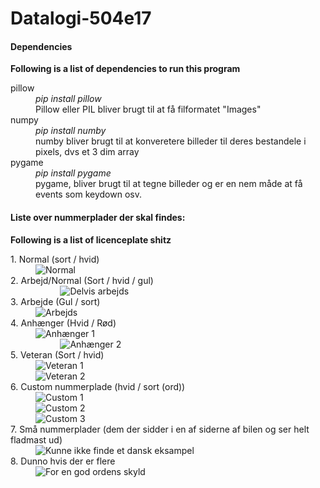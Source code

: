 
# Datalogi-504e17







#### Dependencies
__Following is a list of dependencies to run this program__
<dl>

<dt>pillow</dt>
    <dd><em>pip install pillow</em></dd>
    <dd>Pillow eller PIL bliver brugt til at få filformatet "Images"
<dt>numpy</dt>
    <dd><em>pip install numby</em></dd>
    <dd>numby bliver brugt til at konveretere billeder til deres bestandele i pixels, dvs et 3 dim array </dd>
<dt>pygame</dt>
    <dd><em>pip install pygame</em></dd>
    <dd>pygame, bliver brugt til at tegne billeder og er en nem måde at få events som keydown osv.</dd>

</dl>


#### Liste over nummerplader der skal findes:
__Following is a list of licenceplate shitz__

<dl>
    <dt> 1. Normal (sort / hvid) </dt>
        <dd>
            <img src="http://nummerplade.dk/grafik/nummerplade.png" alt="Normal">
        </dd>
    <dt>2. Arbejd/Normal (Sort / hvid / gul)</dt>
        <dd>
           <img src="http://denstoredanske.dk/@api/deki/files/69609/=EU_serie_75%252c_Papeg%25c3%25b8jeplade.JPG" alt="Delvis arbejds">
        </dd>
    <dt>3. Arbejde (Gul / sort)</dt>
        <dd>
            <img src="http://denstoredanske.dk/@api/deki/files/69605/=EU_serie_66%252c_Varebil.jpg" alt="Arbejds">
        </dd>
    <dt>4. Anhænger (Hvid / Rød)</dt>
        <dd>
            <img src="https://jeanjensen.dk/wp-content/uploads/2013/05/rc-nummerplader-anhaenger-eu-dk-gul.jpg" alt="Anhænger 1">
        </dd>
        <dd>
            <img src="http://www.cykelstart.dk/wp-content/uploads/Atera-Strada-Sport_E-Bike-MTB-1050x700.jpg" alt="Anhænger 2">
        </dd>
    <dt>5. Veteran (Sort / hvid)</dt>
        <dd>
            <img src="https://scontent-sea1-1.cdninstagram.com/t51.2885-15/s480x480/e15/10953659_757105714373130_1689055211_n.jpg?ig_cache_key=OTA3MzMwNzA3NTA0NTIxNDI3.2" alt="Veteran 1">
        </dd>
        <dd>
            <img src="https://scontent-sea1-1.cdninstagram.com/t51.2885-15/s480x480/e15/11008227_1575744106025894_1764920202_n.jpg?ig_cache_key=OTQyMDU0Nzg3NTg2MDQzNzU3.2" alt="Veteran 2">
        </dd>
    <dt>6. Custom nummerplade (hvid / sort (ord))</dt>
        <dd>
            <img src="https://scontent-sea1-1.cdninstagram.com/t51.2885-15/s750x750/sh0.08/e35/15338315_100140193818741_8252636666917814272_n.jpg?ig_cache_key=MTQwNTM0NzY1MjUzOTA1NzMzNg%3D%3D.2&se=6" alt="Custom 1")
        </dd>
        <dd>
            <img src="https://scontent-sea1-1.cdninstagram.com/t51.2885-15/s480x480/e15/10919090_1392264544407690_1759221181_n.jpg?ig_cache_key=ODkwNTA5MjgwMjU0NDM3OTg5.2" alt="Custom 2">
        </dd>
        <dd>
            <img src="http://ekstrabladet.dk/migration_catalog/article3947002.ece/IMAGE_ALTERNATES/relationBig_910/LED_4x2" alt="Custom 3">
        </dd>
    <dt>7. Små nummerplader (dem der sidder i en af siderne af bilen og ser helt fladmast ud)</dt>
        <dd>
            <img src="https://upload.wikimedia.org/wikipedia/commons/1/18/Kfz-Kennzeichen_THW.jpg" alt="Kunne ikke finde et dansk eksampel">
        </dd>
    <dt>8. Dunno hvis der er flere</dt>
        <dd>
            <img src="https://www.denfri.dk/wp-content/uploads/2012/09/bombe-i-en-turban1-585x731.jpg" alt="For en god ordens skyld">
        </dd>


